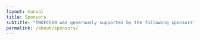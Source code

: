 ```yaml
---
layout: manual
title: Sponsors
subtitle: "TWOFCS19 was generously supported by the following sponsors"
permalink: /about/sponsors/
---
```

